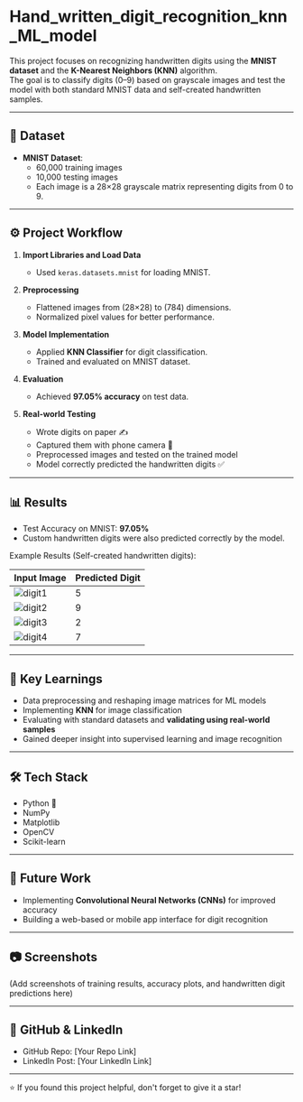 # Hand_written_digit_recognition_knn_ML_model


This project focuses on recognizing handwritten digits using the **MNIST dataset** and the **K-Nearest Neighbors (KNN)** algorithm.  
The goal is to classify digits (0–9) based on grayscale images and test the model with both standard MNIST data and self-created handwritten samples.

---

## 📂 Dataset
- **MNIST Dataset**:  
  - 60,000 training images  
  - 10,000 testing images  
  - Each image is a 28×28 grayscale matrix representing digits from 0 to 9.  

---

## ⚙️ Project Workflow
1. **Import Libraries and Load Data**  
   - Used `keras.datasets.mnist` for loading MNIST.  

2. **Preprocessing**  
   - Flattened images from (28×28) to (784) dimensions.  
   - Normalized pixel values for better performance.  

3. **Model Implementation**  
   - Applied **KNN Classifier** for digit classification.  
   - Trained and evaluated on MNIST dataset.  

4. **Evaluation**  
   - Achieved **97.05% accuracy** on test data.  

5. **Real-world Testing**  
   - Wrote digits on paper ✍️  
   - Captured them with phone camera 📱  
   - Preprocessed images and tested on the trained model  
   - Model correctly predicted the handwritten digits ✅  

---

## 📊 Results
- Test Accuracy on MNIST: **97.05%**  
- Custom handwritten digits were also predicted correctly by the model.  

Example Results (Self-created handwritten digits):  

| Input Image | Predicted Digit |
|-------------|-----------------|
| ![digit1](images/digit1.png) | 5 |
| ![digit2](images/digit2.png) | 9 |
| ![digit3](images/digit3.png) | 2 |
| ![digit4](images/digit4.png) | 7 |

---

## 🚀 Key Learnings
- Data preprocessing and reshaping image matrices for ML models  
- Implementing **KNN** for image classification  
- Evaluating with standard datasets and **validating using real-world samples**  
- Gained deeper insight into supervised learning and image recognition  

---

## 🛠️ Tech Stack
- Python 🐍  
- NumPy  
- Matplotlib  
- OpenCV  
- Scikit-learn  

---

## 📌 Future Work
- Implementing **Convolutional Neural Networks (CNNs)** for improved accuracy  
- Building a web-based or mobile app interface for digit recognition  

---

## 📷 Screenshots
(Add screenshots of training results, accuracy plots, and handwritten digit predictions here)

---

## 🔗 GitHub & LinkedIn
- GitHub Repo: [Your Repo Link]  
- LinkedIn Post: [Your LinkedIn Link]  

---

⭐ If you found this project helpful, don't forget to give it a star!

